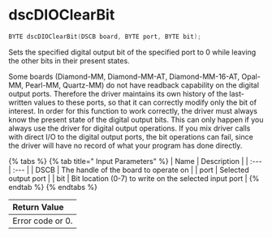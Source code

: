 # dscDIOClearBit

```c
BYTE dscDIOClearBit(DSCB board, BYTE port, BYTE bit);
```

Sets the specified digital output bit of the specified port to 0 while leaving the other bits in their present states. 

Some boards \(Diamond-MM, Diamond-MM-AT, Diamond-MM-16-AT, Opal-MM, Pearl-MM, Quartz-MM\) do not have readback capability on the digital output ports. Therefore the driver maintains its own history of the last-written values to these ports, so that it can correctly modify only the bit of interest. In order for this function to work correctly, the driver must always know the present state of the digital output bits. This can only happen if you always use the driver for digital output operations. If you mix driver calls with direct I/O to the digital output ports, the bit operations can fail, since the driver will have no record of what your program has done directly.

{% tabs %}
{% tab title=" Input Parameters" %}
| Name | Description |
| :--- | :--- |
| DSCB | The handle of the board to operate on |
| port | Selected output port |
| bit | Bit location \(0-7\) to write on the selected input port |
{% endtab %}
{% endtabs %}

| Return Value |
| :--- |
| Error code or 0. |

